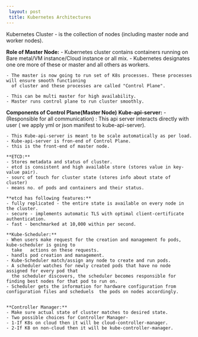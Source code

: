 ```yaml
---
 layout: post
 title: Kubernetes Architectures
--- 
```

   
   Kubernetes Cluster - is the collection of nodes (including master node and worker nodes).

   **Role of Master Node:**
    - Kubernetes cluster contains containers running on Bare metal/VM instance/Cloud instance or all mix.
    - Kubernetes designates one ore more of these or master and all others as workers.

    - The master is now going to run set of K8s processes. These processes will ensure smooth functioning
      of cluster and these processes are called "Control Plane".

    - This can be multi master for high availability.
    - Master runs control plane to run cluster smoothly.

    
  **Components of Control Plane(Master Node)**
    **Kube-api-server:**
    - (Responsible for all communication) : This api server interacts directly with user ( we           apply yml or json manifest to kube-api-server).

    - This Kube-api-server is meant to be scale automatically as per load.
    - Kube-api-server is fron-end of Control Plane.
    - this is the front-end of master node.

    **ETCD:**
    - Stores metadata and status of cluster.
    - etcd is consistent and high available store (stores value in key-value pair).
    - sourc of touch for cluster state (stores info about state of cluster)
    - means no. of pods and containers and their status.

    **etcd has following features:**
    - fully replicated - the entire state is available on every node in the cluster.
    - secure - implements automatic TLS with optimal client-certificate authentication.
    - fast - benchmarked at 10,000 within per second.

    **Kube-Scheduler:**
    - When users make request for the creation and management fo pods, kube-scheduler is going to 
      take   actions on these requests.
    - handls pod creation and management.
    - Kube-Scheduler match/assign any node to create and run pods.
    - A scheduler watches for newly created pods that have no node assigned for every pod that 
      the scheduler discovers, the scheduler becomes responsible for finding best nodes for that pod to run on.
    - Scheduler gets the information for hardware configuration from configuration files and scheduels  the pods on nodes accordingly.  


    **Controller Manager:**
    - Make sure actual state of cluster matches to desired state.
    - Two possible choices for Controller Manager-
    - 1-If K8s on cloud then it will be cloud-controller-manager.
    - 2-If K8 on non-cloud then it will be kube-controller-manager.
